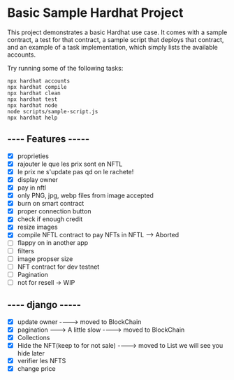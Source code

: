 # Basic Sample Hardhat Project

This project demonstrates a basic Hardhat use case. It comes with a sample contract, a test for that contract, a sample script that deploys that contract, and an example of a task implementation, which simply lists the available accounts.

Try running some of the following tasks:

```shell
npx hardhat accounts
npx hardhat compile
npx hardhat clean
npx hardhat test
npx hardhat node
node scripts/sample-script.js
npx hardhat help
```

## ---- Features -----

- [x] proprieties
- [x] rajouter le que les prix sont en NFTL
- [x] le prix ne s'update pas qd on le rachete!
- [x] display owner 
- [x] pay in nftl
- [x] only PNG, jpg, webp files from image accepted
- [x] burn on smart contract
- [x] proper connection button
- [x] check if enough credit
- [x] resize images
- [x] compile NFTL contract to pay NFTs in NFTL --> Aborted
- [ ] flappy on in another app
- [ ] filters
- [ ] image propser size
- [ ] NFT contract for dev testnet
- [ ] Pagination
- [ ] not for resell -> WIP

## ---- django -----

- [x] update owner ----> moved to BlockChain
- [x] pagination ---> A little slow ----> moved to BlockChain
- [x] Collections
- [x] Hide the NFT(keep to for not sale) ----> moved to List we will see you hide later
- [x] verifier les NFTS
- [x] change price